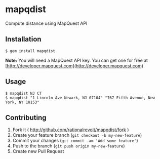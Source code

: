 # mapqdist

Compute distance using MapQuest API

## Installation

    $ gem install mapqdist

**Note:** You will need a MapQuest API key. You can get one for free at [http://developer.mapquest.com](http://developer.mapquest.com)

## Usage

    $ mapqdist NJ CT
    $ mapqdist "1 Lincoln Ave Newark, NJ 07104" "767 Fifth Avenue, New York, NY 10153"

## Contributing

1. Fork it ( http://github.com/rationalrevolt/mapqdist/fork )
2. Create your feature branch (`git checkout -b my-new-feature`)
3. Commit your changes (`git commit -am 'Add some feature'`)
4. Push to the branch (`git push origin my-new-feature`)
5. Create new Pull Request
